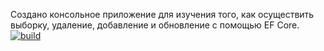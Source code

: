 Создано консольное приложение для изучения того, как осуществить выборку, удаление, добавление и обновление с помощью EF Core.
[![build](https://github.com/lefas13/SolutionCustom/actions/workflows/main.yml/badge.svg?branch=master)](https://github.com/lefas13/SolutionCustom/actions/workflows/main.yml)
